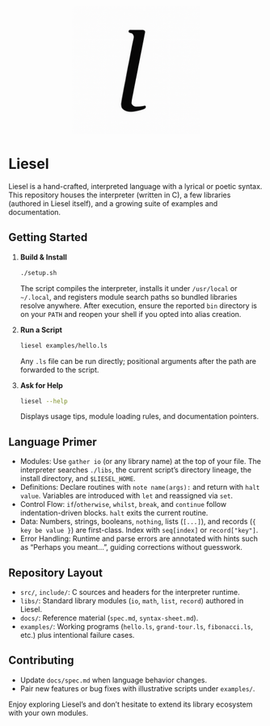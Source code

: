 <div align=center>
    <img src="./logo.png" width="50%" height="50%">
</div>

# Liesel

Liesel is a hand-crafted, interpreted language with a lyrical or poetic syntax. This repository houses the interpreter (written in C), a few libraries (authored in Liesel itself), and a growing suite of examples and documentation.

## Getting Started

1. **Build & Install**
   ```bash
   ./setup.sh
   ```
   The script compiles the interpreter, installs it under `/usr/local` or `~/.local`, and registers module search paths so bundled libraries resolve anywhere. After execution, ensure the reported `bin` directory is on your `PATH` and reopen your shell if you opted into alias creation.

2. **Run a Script**
   ```bash
   liesel examples/hello.ls
   ```
   Any `.ls` file can be run directly; positional arguments after the path are forwarded to the script.

3. **Ask for Help**
   ```bash
   liesel --help
   ```
   Displays usage tips, module loading rules, and documentation pointers.

## Language Primer

- Modules: Use `gather io` (or any library name) at the top of your file. The interpreter searches `./libs`, the current script’s directory lineage, the install directory, and `$LIESEL_HOME`.
- Definitions: Declare routines with `note name(args):` and return with `halt value`. Variables are introduced with `let` and reassigned via `set`.
- Control Flow: `if`/`otherwise`, `whilst`, `break`, and `continue` follow indentation-driven blocks. `halt` exits the current routine.
- Data: Numbers, strings, booleans, `nothing`, lists (`[...]`), and records (`{ key be value }`) are first-class. Index with `seq[index]` or `record["key"]`.
- Error Handling: Runtime and parse errors are annotated with hints such as “Perhaps you meant...”, guiding corrections without guesswork.

## Repository Layout

- `src/`, `include/`: C sources and headers for the interpreter runtime.
- `libs/`: Standard library modules (`io`, `math`, `list`, `record`) authored in Liesel.
- `docs/`: Reference material (`spec.md`, `syntax-sheet.md`).
- `examples/`: Working programs (`hello.ls`, `grand-tour.ls`, `fibonacci.ls`, etc.) plus intentional failure cases.

## Contributing

- Update `docs/spec.md` when language behavior changes.
- Pair new features or bug fixes with illustrative scripts under `examples/`.

Enjoy exploring Liesel’s and don’t hesitate to extend its library ecosystem with your own modules.
